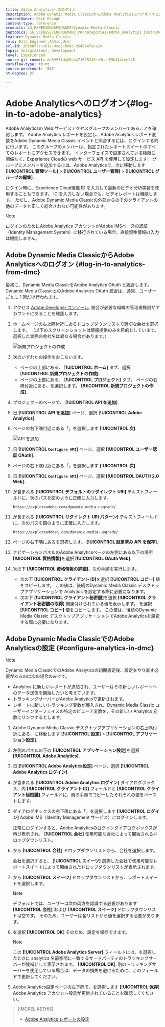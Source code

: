 ```yaml
---
title: Adobe Analyticsへのログオン
description: Adobe Dynamic Media ClassicからAdobe Analyticsにログオンする方法について説明します。
contentOwner: Rick Brough
content-type: reference
products: SG_EXPERIENCEMANAGER/Dynamic-Media-Classic
geptopics: SG_SCENESEVENONDEMAND_PK/categories/adobe_analytics_instrumentation_kit
feature: Dynamic Media Classic
role: Data Engineer,Admin,User
exl-id: 261b8f7c-c61c-4ce3-b9dc-8549347aca2e
topic: Integrations, Development
level: Experienced
source-git-commit: de6997fda88c4471625242ee9cca59b344cee945
workflow-type: tm+mt
source-wordcount: '847'
ht-degree: 0%

---
```


# Adobe Analyticsへのログオン{#log-in-to-adobe-analytics}

Adobe Analyticsの Web サービスアクセスグループのメンバーであることを確認します。 Adobe Analytics レポートを設定し、Adobe Analytics レポート変数をAdobe Dynamic Media Classic イベントと照合するには、ログインする前に行います。 このグループのメンバーは、指定されたレポートスイートのすべてのレポートにアクセスできます。 インターフェイスで設定されている権限に関係なく、Experience Cloudの web サービス API を使用して設定します。 グループにメンバーを追加するには、Adobe Analyticsで、次に移動します **[!UICONTROL 管理ツール]** > **[!UICONTROL ユーザー管理]** > **[!UICONTROL グループの編集]**.

ログイン時に、Experience Cloud組織 ID を入力して最新のビデオ分析実装を使用することもできます。 ID を入力しない場合でも、ビデオレポートは機能します。 ただし、Adobe Dynamic Media Classicの外部からのそのクライアントの他のデータと正しく統合されない可能性があります。

>[!NOTE]
>
>ログインのためにAdobe Analytics アカウントがAdobe IMSベースの認証（Identity Management System）に移行されている場合、直接資格情報の入力は機能しません。

## Adobe Dynamic Media ClassicからAdobe Analyticsへのログオン {#log-in-to-analytics-from-dmc}

最初に、Dynamic Media ClassicをAdobe Analytics OAuth と統合します。 Dynamic Media ClassicとのAdobe Analytics OAuth 統合は、通常、ユーザーごとに 1 回だけ行われます。

1. アクセス [Adobe Developer コンソール](https://developer.adobe.com/console). 統合が必要な組織の管理者権限がアカウントにあることを確認します。
1. ホームページの右上隅付近にあるドロップダウンリストで適切な会社を選択します。 （以下のスクリーンショットは情報提供のみを目的としています。選択した実際の会社名は異なる場合があります。）

   ![新規プロジェクトの作成](assets/analytics-oauth1.png)

1. 次のいずれかの操作をおこないます。

   * ページの上部にある、 **[!UICONTROL ホーム]** タブ、選択 **[!UICONTROL 新規プロジェクトの作成]**.
   * ページの上部にある、 **[!UICONTROL プロジェクト]** タブ。 ページの右隅付近にある、を選択します。 **[!UICONTROL 新規プロジェクトの作成]**.

1. プロジェクトのページで、 **[!UICONTROL API を追加]**.
1. 日 **[!UICONTROL API を追加]** ページ、選択 **[!UICONTROL Adobe Analytics]**.
1. ページの右下隅付近にある「」を選択します **[!UICONTROL 次]**.

   ![API を追加](assets/analytics-oauth2.png)

1. 日 **[!UICONTROL `Configure API`]** ページ、選択 **[!UICONTROL ユーザー認証 OAuth]**.
1. ページの右下隅付近にある「」を選択します **[!UICONTROL 次]**.
1. 日 **[!UICONTROL `Configure API`]** ページ、選択 **[!UICONTROL OAUTH 2.0 Web]**.
1. が含まれる **[!UICONTROL デフォルトのリダイレクト URI]** テキストフィールドに、次のパスを図のように正確に入力します。

   `https://exploreadobe.com/dynamic-media-upgrade/`

1. が含まれる **[!UICONTROL リダイレクト URI パターン]** テキストフィールドに、次のパスを図のように正確に入力します。

   `https://exploreadobe\.com/dynamic-media-upgrade/`

1. ページの右下隅にあるを選択します。 **[!UICONTROL 設定済み API を保存]**.
1. ナビゲーションパネルのAdobe Analyticsページの左側にある以下の場所 **[!UICONTROL 資格情報]**&#x200B;を選択 **[!UICONTROL OAuth Web]**.
1. 次の下 **[!UICONTROL 資格情報の詳細]**、次の手順を実行します。
   * 次の下 **[!UICONTROL クライアント ID]**&#x200B;を選択 **[!UICONTROL コピー]** 値をコピーします。 この値は、後続のDynamic Media Classic デスクトップアプリケーションで Analytics を設定する際に必要になります。
   * 次の下 **[!UICONTROL クライアント秘密鍵]**&#x200B;を選択 **[!UICONTROL クライアント秘密鍵の取得]** 関連付けられている値を表示します。 を選択 **[!UICONTROL コピー]** 値をコピーします。 この値は、後続のDynamic Media Classic デスクトップアプリケーションでAdobe Analyticsを設定する際に必要になります。

## Adobe Dynamic Media ClassicでのAdobe Analyticsの設定 {#configure-analytics-in-dmc}

>[!NOTE]
>
>Dynamic Media ClassicでのAdobe Analyticsの初期設定後、設定をやり直す必要があるのは次の場合のみです。
>
>* Analytics に新しいレポートが追加され、ユーザーはその新しいレポートへのデータ送信を開始したいと考えています。
>* トラッキングサーバーがAdobe Analyticsで更新されます。
>* レポートに新しいトラッキング変数が導入され、Dynamic Media Classic ユーザーインターフェイスの特定のビューア変数を、その新しい Analytics 変数にリンクするとします。
>

1. Adobe Dynamic Media Classic デスクトップアプリケーションの右上隅付近にある、に移動します **[!UICONTROL 設定]** > **[!UICONTROL アプリケーション設定]**.
1. 左側のパネルの下の **[!UICONTROL アプリケーション設定]**&#x200B;を選択 **[!UICONTROL Adobe Analytics]**.
1. 日 **[!UICONTROL Adobe Analytics設定]** ページ、選択 **[!UICONTROL Adobe Analytics ログイン]**.
1. が含まれる **[!UICONTROL Adobe Analytics ログイン]** ダイアログボックス、内 **[!UICONTROL クライアント ID]** フィールドと **[!UICONTROL クライアント秘密鍵]** フィールドに、前の手順でコピーしたそれぞれの値をペーストします。
1. ダイアログボックスの右下隅にある「」を選択します **[!UICONTROL ログイン]** Adobe IMS（Identity Management サービス）にログインします。

   正常にログインすると、Adobe Analyticsのログインダイアログボックスが再び表示され、 **[!UICONTROL 会社]** 使用可能な会社によって開始されるドロップダウンリスト。

1. から **[!UICONTROL 会社]** ドロップダウンリストから、会社を選択します。

   会社を選択すると、 **[!UICONTROL スイーツ]** 選択した会社で使用可能なレポートスイートによって開始されたドロップダウンリストが表示されます。

1. から **[!UICONTROL スイーツ]** ドロップダウンリストから、レポートスイートを選択します。

   >[!NOTE]
   >
   >デフォルトでは、ユーザーは次の両方を認識する必要があります **[!UICONTROL 会社]** および **[!UICONTROL スイーツ]** ドロップダウンリストは空です。 そのため、ユーザーは各リストから値を選択する必要があります。

1. を選択 **[!UICONTROL OK]** そのため、設定を保存できます。

   >[!NOTE]
   >
   >この **[!UICONTROL Adobe Analytics Server]** フィールドには、を選択したときに analytics 名前空間に一致するサードパーティのトラッキングサーバーが候補として表示されます。 **[!UICONTROL OK]**. 別のトラッキングサーバーを使用している場合は、データの損失を避けるために、このフィールドで更新してください。

1. Adobe Analytics設定ページの左下隅で、を選択します **[!UICONTROL 保存]** Adobe Analytics アカウント設定が更新されていることを確認してください。

>[!MORELIKETHIS]
>
>* [Adobe Analytics レポートの設定](configuring-analytics-reports.md#configuring_adobe_analytics_reports)
